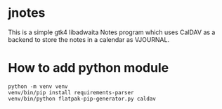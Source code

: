 # jnotes

This is a simple gtk4 libadwaita Notes program which uses CalDAV as a backend
to store the notes in a calendar as VJOURNAL.

# How to add python module

```
python -m venv venv
venv/bin/pip install requirements-parser
venv/bin/python flatpak-pip-generator.py caldav
```
